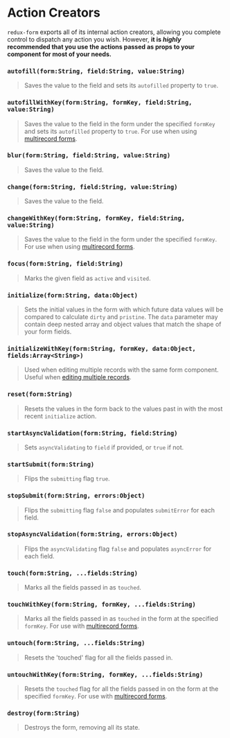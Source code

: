 # Action Creators

`redux-form` exports all of its internal action creators, allowing you complete control to dispatch any action
you wish. However, **it is *highly* recommended that you use the actions passed as props to your component
for most of your needs.**

### `autofill(form:String, field:String, value:String)`

> Saves the value to the field and sets its `autofilled` property to `true`.

### `autofillWithKey(form:String, formKey, field:String, value:String)`

> Saves the value to the field in the form under the specified `formKey` and sets its `autofilled` property to `true`. For use when using
[multirecord forms](#/examples/multirecord).

### `blur(form:String, field:String, value:String)`

> Saves the value to the field.

### `change(form:String, field:String, value:String)`

> Saves the value to the field.

### `changeWithKey(form:String, formKey, field:String, value:String)`

> Saves the value to the field in the form under the specified `formKey`. For use when using
[multirecord forms](#/examples/multirecord).

### `focus(form:String, field:String)`

> Marks the given field as `active` and `visited`.

### `initialize(form:String, data:Object)`

> Sets the initial values in the form with which future data values will be compared to calculate
`dirty` and `pristine`. The `data` parameter may contain deep nested array and object values that match the shape of
your form fields.

### `initializeWithKey(form:String, formKey, data:Object, fields:Array<String>)`

> Used when editing multiple records with the same form component. Useful when
[editing multiple records](#/examples/multirecord).

### `reset(form:String)`

> Resets the values in the form back to the values past in with the most recent `initialize` action.

### `startAsyncValidation(form:String, field:String)`

> Sets `asyncValidating` to `field` if provided, or `true` if not. 

### `startSubmit(form:String)`

> Flips the `submitting` flag `true`.

### `stopSubmit(form:String, errors:Object)`

> Flips the `submitting` flag `false` and populates `submitError` for each field.

### `stopAsyncValidation(form:String, errors:Object)`

> Flips the `asyncValidating` flag `false` and populates `asyncError` for each field.

### `touch(form:String, ...fields:String)`

> Marks all the fields passed in as `touched`.

### `touchWithKey(form:String, formKey, ...fields:String)`

> Marks all the fields passed in as `touched` in the form at the specified `formKey`. For use with
[multirecord forms](#/examples/multirecord).

### `untouch(form:String, ...fields:String)`

> Resets the 'touched' flag for all the fields passed in.

### `untouchWithKey(form:String, formKey, ...fields:String)`

> Resets the `touched` flag for  all the fields passed in on the form at the specified `formKey`. For use
with [multirecord forms](#/examples/multirecord).

### `destroy(form:String)`

> Destroys the form, removing all its state.
